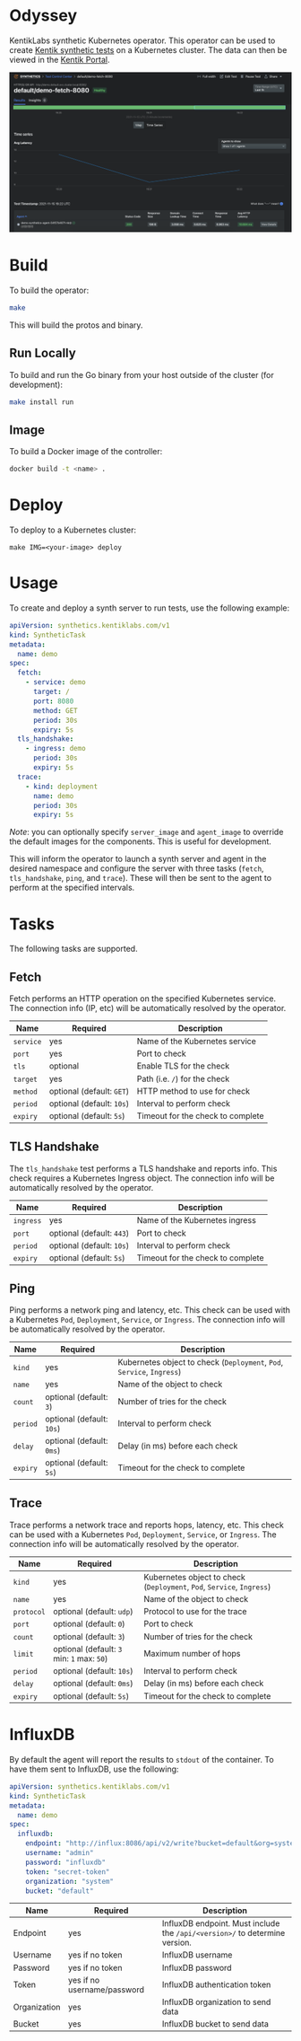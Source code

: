 # Odyssey
KentikLabs synthetic Kubernetes operator.  This operator can be used to create
[Kentik synthetic tests](https://www.kentik.com/product/synthetics/) on a Kubernetes cluster.
The data can then be viewed in the [Kentik Portal](https://www.kentik.com).

![Odyssey Example](/hack/odyssey-example-portal.png?raw=true)

# Build
To build the operator:

```bash
make
```

This will build the protos and binary.

## Run Locally
To build and run the Go binary from your host outside of the cluster (for development):

```bash
make install run
```

## Image
To build a Docker image of the controller:

```bash
docker build -t <name> .
```

# Deploy
To deploy to a Kubernetes cluster:

```
make IMG=<your-image> deploy
```

# Usage
To create and deploy a synth server to run tests, use the following example:

```yaml
apiVersion: synthetics.kentiklabs.com/v1
kind: SyntheticTask
metadata:
  name: demo
spec:
  fetch:
    - service: demo
      target: /
      port: 8080
      method: GET
      period: 30s
      expiry: 5s
  tls_handshake:
    - ingress: demo
      period: 30s
      expiry: 5s
  trace:
    - kind: deployment
      name: demo
      period: 30s
      expiry: 5s
```

*Note*: you can optionally specify `server_image` and `agent_image` to override the
default images for the components.  This is useful for development.

This will inform the operator to launch a synth server and agent in the desired namespace
and configure the server with three tasks (`fetch`, `tls_handshake`, `ping`, and `trace`). These
will then be sent to the agent to perform at the specified intervals.

# Tasks
The following tasks are supported.

## Fetch
Fetch performs an HTTP operation on the specified Kubernetes service. The connection
info (IP, etc) will be automatically resolved by the operator.

|Name      |Required  | Description|
|----------|----------|----------|
| `service` | yes | Name of the Kubernetes service|
| `port` | yes | Port to check|
| `tls` | optional | Enable TLS for the check|
| `target` | yes | Path (i.e. `/`) for the check|
| `method` | optional (default: `GET`) | HTTP method to use for check |
| `period` | optional (default: `10s`) | Interval to perform check |
| `expiry` | optional (default: `5s`) | Timeout for the check to complete|

## TLS Handshake
The `tls_handshake` test performs a TLS handshake and reports info. This check requires
a Kubernetes Ingress object. The connection info will be automatically resolved by the operator.

|Name      |Required  | Description|
|----------|----------|----------|
| `ingress` | yes | Name of the Kubernetes ingress|
| `port` | optional (default: `443`) | Port to check|
| `period` | optional (default: `10s`) | Interval to perform check |
| `expiry` | optional (default: `5s`) | Timeout for the check to complete|

## Ping
Ping performs a network ping and latency, etc. This check can be used
with a Kubernetes `Pod`, `Deployment`, `Service`, or `Ingress`. The connection info
will be automatically resolved by the operator.

|Name      |Required  | Description|
|----------|----------|----------|
| `kind` | yes | Kubernetes object to check (`Deployment`, `Pod`, `Service`, `Ingress`)|
| `name` | yes | Name of the object to check |
| `count` | optional (default: `3`) | Number of tries for the check|
| `period` | optional (default: `10s`) | Interval to perform check |
| `delay` | optional (default: `0ms`) | Delay (in ms) before each check|
| `expiry` | optional (default: `5s`) | Timeout for the check to complete|

## Trace
Trace performs a network trace and reports hops, latency, etc. This check can be used
with a Kubernetes `Pod`, `Deployment`, `Service`, or `Ingress`. The connection info
will be automatically resolved by the operator.

|Name      |Required  | Description|
|----------|----------|----------|
| `kind` | yes | Kubernetes object to check (`Deployment`, `Pod`, `Service`, `Ingress`)|
| `name` | yes | Name of the object to check |
| `protocol` | optional (default: `udp`) | Protocol to use for the trace |
| `port` | optional (default: `0`) | Port to check|
| `count` | optional (default: `3`) | Number of tries for the check|
| `limit` | optional (default: `3` min: `1` max: `50`) | Maximum number of hops|
| `period` | optional (default: `10s`) | Interval to perform check |
| `delay` | optional (default: `0ms`) | Delay (in ms) before each check|
| `expiry` | optional (default: `5s`) | Timeout for the check to complete|

# InfluxDB
By default the agent will report the results to `stdout` of the container. To have them
sent to InfluxDB, use the following:

```yaml
apiVersion: synthetics.kentiklabs.com/v1
kind: SyntheticTask
metadata:
  name: demo
spec:
  influxdb:
    endpoint: "http://influx:8086/api/v2/write?bucket=default&org=system"
    username: "admin"
    password: "influxdb"
    token: "secret-token"
    organization: "system"
    bucket: "default"
```

|Name      |Required  | Description|
|----------|----------|----------|
| Endpoint | yes | InfluxDB endpoint. Must include the `/api/<version>/` to determine version.|
| Username | yes if no token | InfluxDB username|
| Password | yes if no token | InfluxDB password|
| Token | yes if no username/password | InfluxDB authentication token |
| Organization | yes | InfluxDB organization to send data|
| Bucket | yes | InfluxDB bucket to send data|
